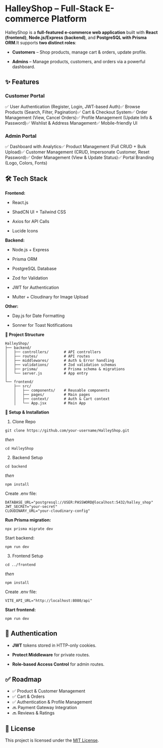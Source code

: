 **HalleyShop – Full-Stack E-commerce Platform**
===============================================

HalleyShop is a **full-featured e-commerce web application** built with **React (frontend)**, **Node.js/Express (backend)**, and **PostgreSQL with Prisma ORM**.It supports **two distinct roles**:

*   **Customers** – Shop products, manage cart & orders, update profile.
    
*   **Admins** – Manage products, customers, and orders via a powerful dashboard.
    

**✨ Features**
--------------

### **Customer Portal**

✅ User Authentication (Register, Login, JWT-based Auth)✅ Browse Products (Search, Filter, Pagination)✅ Cart & Checkout System✅ Order Management (View, Cancel Orders)✅ Profile Management (Update Info & Password)✅ Wishlist & Address Management✅ Mobile-friendly UI

### **Admin Portal**

✅ Dashboard with Analytics✅ Product Management (Full CRUD + Bulk Upload)✅ Customer Management (CRUD, Impersonate Customer, Reset Password)✅ Order Management (View & Update Status)✅ Portal Branding (Logo, Colors, Fonts)

**🛠 Tech Stack**
-----------------

**Frontend:**

*   React.js
    
*   ShadCN UI + Tailwind CSS
    
*   Axios for API Calls
    
*   Lucide Icons
    

**Backend:**

*   Node.js + Express
    
*   Prisma ORM
    
*   PostgreSQL Database
    
*   Zod for Validation
    
*   JWT for Authentication
    
*   Multer + Cloudinary for Image Upload
    

**Other:**

*   Day.js for Date Formatting
    
*   Sonner for Toast Notifications
    

**📂 Project Structure**
```
HalleyShop/
├── backend/
│   ├── controllers/       # API controllers
│   ├── routes/            # API routes
│   ├── middlewares/       # Auth & Error handling
│   ├── validations/       # Zod validation schemas
│   ├── prisma/            # Prisma schema & migrations
│   └── server.js          # App entry
│
└── frontend/
    ├── src/
    │   ├── components/    # Reusable components
    │   ├── pages/         # Main pages
    │   ├── context/       # Auth & Cart context
    │   └── App.jsx        # Main App
```
**🚀 Setup & Installation**
1. Clone Repo
```
git clone https://github.com/your-username/HalleyShop.git
```
_then_
```
cd HalleyShop
```
2. Backend Setup
```
cd backend
```
_then_
```
npm install
```
Create .env file:
```
DATABASE_URL="postgresql://USER:PASSWORD@localhost:5432/halley_shop"
JWT_SECRET="your-secret"
CLOUDINARY_URL="your-cloudinary-config"
```
**Run Prisma migration:**
```
npx prisma migrate dev
```
Start backend:
```
npm run dev
```
3. Frontend Setup
```
cd ../frontend
```
_then_
```
npm install
```
Create .env file:
```
VITE_API_URL="http://localhost:8080/api"
```
**Start frontend:**
```
npm run dev
```
**🔐 Authentication**
---------------------

*   **JWT** tokens stored in HTTP-only cookies.
    
*   **Protect Middleware** for private routes.
    
*   **Role-based Access Control** for admin routes.

**✅ Roadmap**
---------------------
* ✅ Product & Customer Management
* ✅ Cart & Orders
* ✅ Authentication & Profile Management
* 🔜 Payment Gateway Integration
* 🔜 Reviews & Ratings

## 📜 License
This project is licensed under the [MIT License](LICENSE).
